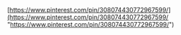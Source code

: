 [https://www.pinterest.com/pin/308074430772967599/](https://www.pinterest.com/pin/308074430772967599/ "https://www.pinterest.com/pin/308074430772967599/")

